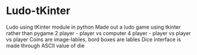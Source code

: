 # Ludo-tKinter
Ludo using tKinter module in python
Made out a ludo game using tkinter rather than pygame
2 player - player vs computer
4 player - player vs player vs player
Coins are image-lables, bord boxes are lables
Dice interface is made through ASCII value of die
